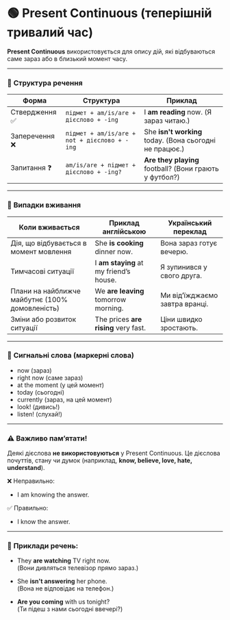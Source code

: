 ﻿# 🟢 **Present Continuous (теперішній тривалий час)**

**Present Continuous** використовується для опису дій, які відбуваються саме зараз або в близький момент часу.

---

### 🔹 **Структура речення**

| Форма         | Структура                        | Приклад                      |
|---------------|----------------------------------|------------------------------|
| Ствердження ✅ | `підмет + am/is/are + дієслово + -ing` | I **am reading** now. (Я зараз читаю.) |
| Заперечення ❌ | `підмет + am/is/are + not + дієслово + -ing` | She **isn't working** today. (Вона сьогодні не працює.) |
| Запитання ❓   | `am/is/are + підмет + дієслово + -ing?` | **Are they playing** football? (Вони грають у футбол?) |

---

### 🔹 **Випадки вживання**

| Коли вживається                        | Приклад англійською                     | Український переклад |
|----------------------------------------|-----------------------------------------|----------------------|
| Дія, що відбувається в момент мовлення | She **is cooking** dinner now.          | Вона зараз готує вечерю. |
| Тимчасові ситуації                     | I **am staying** at my friend’s house.  | Я зупинився у свого друга. |
| Плани на найближче майбутнє (100% домовленість) | We **are leaving** tomorrow morning.    | Ми від’їжджаємо завтра вранці. |
| Зміни або розвиток ситуації            | The prices **are rising** very fast.    | Ціни швидко зростають. |

---

### 🔹 **Сигнальні слова (маркерні слова)**

- now (зараз)
- right now (саме зараз)
- at the moment (у цей момент)
- today (сьогодні)
- currently (зараз, на цей момент)
- look! (дивись!)
- listen! (слухай!)

---

### ⚠️ **Важливо пам’ятати!**

Деякі дієслова **не використовуються** у Present Continuous. Це дієслова почуттів, стану чи думок (наприклад, **know, believe, love, hate, understand**).

❌ Неправильно:
- I am knowing the answer.

✅ Правильно:
- I know the answer.

---

### 📌 **Приклади речень:**

- They **are watching** TV right now.  
(Вони дивляться телевізор прямо зараз.)

- She **isn't answering** her phone.  
(Вона не відповідає на телефон.)

- **Are you coming** with us tonight?  
(Ти підеш з нами сьогодні ввечері?)
